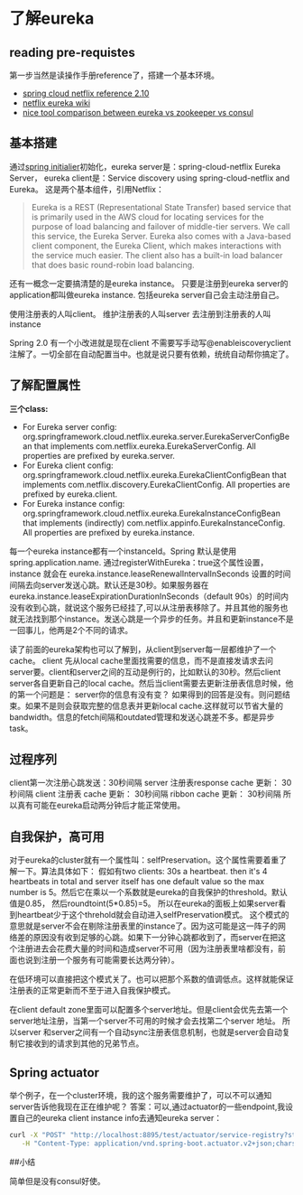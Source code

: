 # 了解eureka

## reading pre-requistes
第一步当然是读操作手册reference了，搭建一个基本环境。
- [spring cloud netflix reference 2.10](http://cloud.spring.io/spring-cloud-static/Greenwich.RELEASE/single/spring-cloud.html#_spring_cloud_netflix)
- [netflix eureka wiki](https://github.com/Netflix/eureka/wiki)
- [nice tool comparison between eureka vs zookeeper vs consul](https://stackshare.io/stackups/consul-vs-eureka-vs-zookeeper)

## 基本搭建

通过[spring initialier](https://start.spring.io/)初始化，eureka server是：spring-cloud-netflix Eureka Server， eureka client是：Service discovery using spring-cloud-netflix and Eureka。
这是两个基本组件，引用Netflix：
> Eureka is a REST (Representational State Transfer) based service that is primarily used in the AWS cloud for locating services for the purpose of load balancing and failover of middle-tier servers. We call this service, the Eureka Server. Eureka also comes with a Java-based client component, the Eureka Client, which makes interactions with the service much easier. The client also has a built-in load balancer that does basic round-robin load balancing.

还有一概念一定要搞清楚的是eureka instance。 只要是注册到eureka server的application都叫做eureka instance. 包括eureka server自己会主动注册自己。

使用注册表的人叫client。
维护注册表的人叫server
去注册到注册表的人叫instance

Spring 2.0 有一个小改进就是现在client 不需要写手动写@enableiscoveryclient 注解了。一切全部在自动配置当中。也就是说只要有依赖，统统自动帮你搞定了。

## 了解配置属性
**三个class:**
- For Eureka server config: org.springframework.cloud.netflix.eureka.server.EurekaServerConfigBean that implements com.netflix.eureka.EurekaServerConfig. All properties are prefixed by eureka.server.
- For Eureka client config: org.springframework.cloud.netflix.eureka.EurekaClientConfigBean that implements com.netflix.discovery.EurekaClientConfig. All properties are prefixed by eureka.client.
- For Eureka instance config: org.springframework.cloud.netflix.eureka.EurekaInstanceConfigBean that implements (indirectly) com.netflix.appinfo.EurekaInstanceConfig. All properties are prefixed by eureka.instance.

每一个eureka instance都有一个instanceId。Spring 默认是使用spring.application.name.
通过registerWithEureka：true这个属性设置，instance 就会在 eureka.instance.leaseRenewalIntervalInSeconds 设置的时间间隔去向server发送心跳。默认还是30秒。如果服务器在eureka.instance.leaseExpirationDurationInSeconds（default 90s）的时间内没有收到心跳，就说这个服务已经挂了,可以从注册表移除了。并且其他的服务也就无法找到那个instance。发送心跳是一个异步的任务。并且和更新instance不是一回事儿，他两是2个不同的请求。


读了前面的eureka架构也可以了解到，从client到server每一层都维护了一个cache。 client 先从local cache里面找需要的信息，而不是直接发请求去问server要。client和server之间的互动是例行的，比如默认的30秒。然后client server各自更新自己的local cache。然后当client需要去更新注册表信息时候，他的第一个问题是： server你的信息有没有变？ 如果得到的回答是没有。则问题结束。如果不是则会获取完整的信息表并更新local cache.这样就可以节省大量的bandwidth。信息的fetch间隔和outdated管理和发送心跳差不多。都是异步task。

## 过程序列

client第一次注册心跳发送：30秒间隔
server 注册表response cache 更新： 30秒间隔
client 注册表 cache 更新： 30秒间隔
ribbon cache 更新： 30秒间隔
所以真有可能在eureka启动两分钟后才能正常使用。

## 自我保护，高可用

对于eureka的cluster就有一个属性叫：selfPreservation。这个属性需要着重了解一下。算法具体如下：
假如有two clients: 30s a heartbeat. then it's 4 heartbeats in total and server itself has one default value so the max number is 5。然后它在乘以一个系数就是eureka的自我保护的threshold。默认值是0.85， 然后roundtoint(5*0.85)=5。 所以在eureka的面板上如果server看到heartbeat少于这个threhold就会自动进入selfPreservation模式。
这个模式的意思就是server不会在剔除注册表里的instance了。因为这可能是这一阵子的网络差的原因没有收到足够的心跳。如果下一分钟心跳都收到了，而server在把这个注册进去会花费大量的时间和造成server不可用（因为注册表里啥都没有，前面也说到注册一个服务有可能需要长达两分钟）。

在低环境可以直接把这个模式关了。也可以把那个系数的值调低点。这样就能保证注册表的正常更新而不至于进入自我保护模式。

在client default zone里面可以配置多个server地址。但是client会优先去第一个server地址注册，当第一个server不可用的时候才会去找第二个server 地址。 所以server 和server之间有一个自动sync注册表信息机制，也就是server会自动复制它接收到的请求到其他的兄弟节点。

## Spring actuator
举个例子，在一个cluster环境，我的这个服务需要维护了，可以不可以通知server告诉他我现在正在维护呢？
答案：可以,通过actuator的一些endpoint,我设置自己的eureka client instance info去通知eureka server：
```bash
curl -X "POST" "http://localhost:8895/test/actuator/service-registry?status=DOWN" \
   -H "Content-Type: application/vnd.spring-boot.actuator.v2+json;charset=UTF-8"
```

##小结

简单但是没有consul好使。









